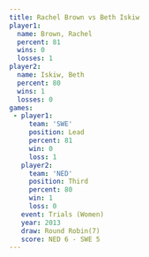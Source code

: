 ```yaml
---
title: Rachel Brown vs Beth Iskiw
player1:             
  name: Brown, Rachel
  percent: 81        
  wins: 0            
  losses: 1          
player2:             
  name: Iskiw, Beth  
  percent: 80        
  wins: 1            
  losses: 0          
games:
 - player1:        
     team: 'SWE'   
     position: Lead
     percent: 81   
     win: 0        
     loss: 1       
   player2:         
     team: 'NED'    
     position: Third
     percent: 80    
     win: 1         
     loss: 0        
   event: Trials (Women)
   year: 2013           
   draw: Round Robin(7) 
   score: NED 6 - SWE 5 
---
```

